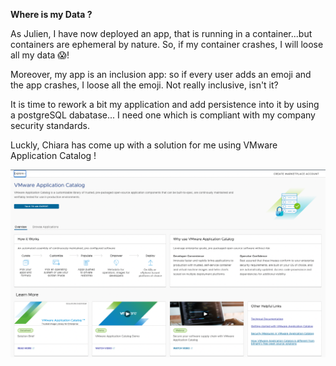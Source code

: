 **Where is my Data ?**

As Julien, I have now deployed an app, that is running in a container...but containers are ephemeral by nature. 
So, if my container crashes, I will loose all my data 😱!

Moreover, my app is an inclusion app: so if every user adds an emoji and the app crashes, I loose all the emoji. Not really inclusive, isn't it?

It is time to rework a bit my application and add persistence into it by using a postgreSQL dabatase... I need one which is compliant with my company security standards.

Luckly, Chiara has come up with a solution for me using VMware Application Catalog !

![VAC welcome](../images/vac-welcome.png)
